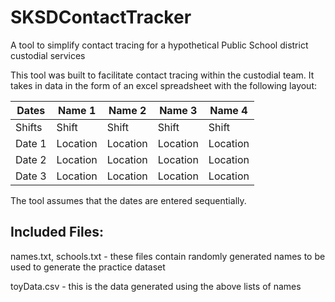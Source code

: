 # SKSDContactTracker
A tool to simplify contact tracing for a hypothetical Public School district custodial services

This tool was built to facilitate contact tracing within the custodial team. It takes in data in the form of an excel spreadsheet with the following layout:


| Dates  | Name 1   | Name 2   | Name 3   | Name 4   |
|--------|----------|----------|----------|----------|
| Shifts | Shift | Shift | Shift | Shift |
| Date 1 | Location | Location | Location | Location |
| Date 2 | Location | Location | Location | Location |
| Date 3 | Location | Location | Location | Location |

The tool assumes that the dates are entered sequentially.


## Included Files:
names.txt, schools.txt - these files contain randomly generated names to be used to generate the practice dataset

toyData.csv - this is the data generated using the above lists of names
